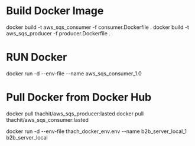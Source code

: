 
# Build Docker Image
docker build -t aws_sqs_consumer -f consumer.Dockerfile .
docker build -t aws_sqs_producer -f producer.Dockerfile .

# RUN Docker
docker run -d --env-file <ENV FLE> --name aws_sqs_consumer_1.0 <CONTAINER IMAGE ID>


# Pull Docker from Docker Hub
docker pull thachit/aws_sqs_producer:lasted
docker pull thachit/aws_sqs_consumer:lasted


docker run -d --env-file thach_docker_env.env --name b2b_server_local_1 b2b_server_local